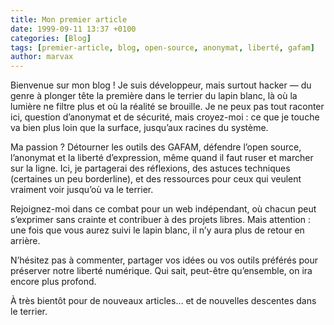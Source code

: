 ```yaml
---
title: Mon premier article
date: 1999-09-11 13:37 +0100
categories: [Blog]
tags: [premier-article, blog, open-source, anonymat, liberté, gafam]
author: marvax
---
```


Bienvenue sur mon blog ! Je suis développeur, mais surtout hacker — du genre à plonger tête la première dans le terrier du lapin blanc, là où la lumière ne filtre plus et où la réalité se brouille. Je ne peux pas tout raconter ici, question d’anonymat et de sécurité, mais croyez-moi : ce que je touche va bien plus loin que la surface, jusqu’aux racines du système.

Ma passion ? Détourner les outils des GAFAM, défendre l’open source, l’anonymat et la liberté d’expression, même quand il faut ruser et marcher sur la ligne. Ici, je partagerai des réflexions, des astuces techniques (certaines un peu borderline), et des ressources pour ceux qui veulent vraiment voir jusqu’où va le terrier.

Rejoignez-moi dans ce combat pour un web indépendant, où chacun peut s’exprimer sans crainte et contribuer à des projets libres. Mais attention : une fois que vous aurez suivi le lapin blanc, il n’y aura plus de retour en arrière.

N’hésitez pas à commenter, partager vos idées ou vos outils préférés pour préserver notre liberté numérique. Qui sait, peut-être qu’ensemble, on ira encore plus profond.

À très bientôt pour de nouveaux articles… et de nouvelles descentes dans le terrier.
